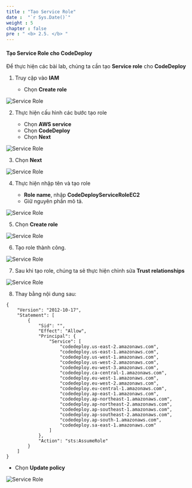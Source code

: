 ```yaml
---
title : "Tạo Service Role"
date :  "`r Sys.Date()`" 
weight : 5
chapter : false
pre : " <b> 2.5. </b> "
---
```


#### Tạo Service Role cho CodeDeploy

Để thực hiện các bài lab, chúng ta cần tạo **Service role** cho **CodeDeploy**

1. Truy cập vào **IAM**
    
    - Chọn **Create role**

![Service Role](/images/2/2.4/1.png)

2. Thực hiện cấu hình các bước tạo role
    
    - Chọn **AWS service**
    - Chọn **CodeDeploy**
    - Chọn **Next**

![Service Role](/images/2/2.4/2.png)

3. Chọn **Next**

![Service Role](/images/2/2.4/3.png)

4. Thực hiện nhập tên và tạo role
    
    - **Role name**, nhập **CodeDeployServiceRoleEC2**
    - Giữ nguyên phần mô tả.

![Service Role](/images/2/2.4/4.png)

5. Chọn **Create role**

![Service Role](/images/2/2.4/5.png)

6. Tạo role thành công.

![Service Role](/images/2/2.4/6.png)

7. Sau khi tạo role, chúng ta sẽ thực hiện chỉnh sửa **Trust relationships**

![Service Role](/images/2/2.4/7.png)

8. Thay bằng nội dung sau:

```
{
    "Version": "2012-10-17",
    "Statement": [
        {
            "Sid": "",
            "Effect": "Allow",
            "Principal": {
                "Service": [
                    "codedeploy.us-east-2.amazonaws.com",
                    "codedeploy.us-east-1.amazonaws.com",
                    "codedeploy.us-west-1.amazonaws.com",
                    "codedeploy.us-west-2.amazonaws.com",
                    "codedeploy.eu-west-3.amazonaws.com",
                    "codedeploy.ca-central-1.amazonaws.com",
                    "codedeploy.eu-west-1.amazonaws.com",
                    "codedeploy.eu-west-2.amazonaws.com",
                    "codedeploy.eu-central-1.amazonaws.com",
                    "codedeploy.ap-east-1.amazonaws.com",
                    "codedeploy.ap-northeast-1.amazonaws.com",
                    "codedeploy.ap-northeast-2.amazonaws.com",
                    "codedeploy.ap-southeast-1.amazonaws.com",
                    "codedeploy.ap-southeast-2.amazonaws.com",
                    "codedeploy.ap-south-1.amazonaws.com",
                    "codedeploy.sa-east-1.amazonaws.com"
                ]
            },
            "Action": "sts:AssumeRole"
        }
    ]
}
```

- Chọn **Update policy**

![Service Role](/images/2/2.4/8.png)